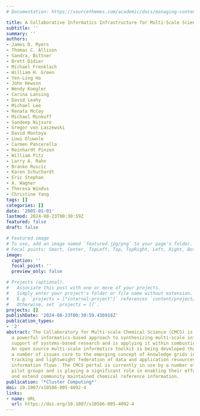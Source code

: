 ```yaml
---
# Documentation: https://sourcethemes.com/academic/docs/managing-content/

title: A Collaborative Informatics Infrastructure for Multi-Scale Science
subtitle: ''
summary: ''
authors:
- James D. Myers
- Thomas C. Allison
- Sandra, Bittner
- Brett Didier
- Michael Frenklach
- William H. Green
- Yen-Ling Ho
- John Hewson
- Wendy Koegler
- Carina Lansing
- David Leahy
- Michael Lee
- Renata McCoy
- Michael Minkoff
- Sandeep Nijsure
- Gregor von Laszewski
- David Montoya
- Luwi Oluwole
- Carmen Pancerella
- Reinhardt Pinzon
- William Pitz
- Larry A. Rahn
- Branko Ruscic
- Karen Schuchardt
- Eric Stephan
- A. Wagner
- Theresa Windus
- Christine Yang
tags: []
categories: []
date: '2005-01-01'
lastmod: 2024-08-23T00:30:59Z
featured: false
draft: false

# Featured image
# To use, add an image named `featured.jpg/png` to your page's folder.
# Focal points: Smart, Center, TopLeft, Top, TopRight, Left, Right, BottomLeft, Bottom, BottomRight.
image:
  caption: ''
  focal_point: ''
  preview_only: false

# Projects (optional).
#   Associate this post with one or more of your projects.
#   Simply enter your project's folder or file name without extension.
#   E.g. `projects = ["internal-project"]` references `content/project/deep-learning/index.md`.
#   Otherwise, set `projects = []`.
projects: []
publishDate: '2024-08-23T00:30:59.436918Z'
publication_types:
- '2'
abstract: The Collaboratory for Multi-scale Chemical Science (CMCS) is developing
  a powerful informatics-based approach to synthesizing multi-scale information in
  support of systems-based research and is applying it within combustion science.
  An open source multi-scale informatics toolkit is being developed that addresses
  a number of issues core to the emerging concept of knowledge grids including provenance
  tracking and lightweight federation of data and application resources into cross-scale
  information flows. The CMCS portal is currently in use by a number of high-profile
  pilot groups and is playing a significant role in enabling their efforts to improve
  and extend community maintained chemical reference information.
publication: '*Cluster Computing*'
doi: 10.1007/s10586-005-4092-4
links:
- name: URL
  url: https://doi.org/10.1007/s10586-005-4092-4
---
```

